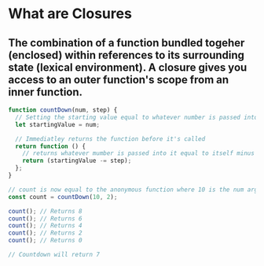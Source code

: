 # What are Closures

## The combination of a function bundled togeher (enclosed) within references to its surrounding state (lexical environment). A closure gives you access to an outer function's scope from an inner function.

```javascript
function countDown(num, step) {
  // Setting the starting value equal to whatever number is passed into function
  let startingValue = num;

  // Immediatley returns the function before it's called
  return function () {
    // returns whatever mumber is passed into it equal to itself minus the step
    return (startingValue -= step);
  };
}

// count is now equal to the anonymous function where 10 is the num argument passed and 2 is the step argument
const count = countDown(10, 2);

count(); // Returns 8
count(); // Returns 6
count(); // Returns 4
count(); // Returns 2
count(); // Returns 0

// Countdown will return 7
```
